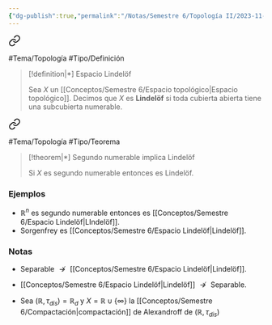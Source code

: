 ```yaml
---
{"dg-publish":true,"permalink":"/Notas/Semestre 6/Topología II/2023-11-22/"}
---
```



<div class="transclusion internal-embed is-loaded"><a class="markdown-embed-link" href="/conceptos/semestre-6/espacio-lindeloef/" aria-label="Open link"><svg xmlns="http://www.w3.org/2000/svg" width="24" height="24" viewBox="0 0 24 24" fill="none" stroke="currentColor" stroke-width="2" stroke-linecap="round" stroke-linejoin="round" class="svg-icon lucide-link"><path d="M10 13a5 5 0 0 0 7.54.54l3-3a5 5 0 0 0-7.07-7.07l-1.72 1.71"></path><path d="M14 11a5 5 0 0 0-7.54-.54l-3 3a5 5 0 0 0 7.07 7.07l1.71-1.71"></path></svg></a><div class="markdown-embed">




#Tema/Topología  #Tipo/Definición 

> [!definition|*] Espacio Lindelöf
> 
> Sea ${} X {}$ un [[Conceptos/Semestre 6/Espacio topológico\|Espacio topológico]]. Decimos que ${} X {}$ es **Lindelöf** si toda cubierta abierta tiene una subcubierta numerable.
>

</div></div>



<div class="transclusion internal-embed is-loaded"><a class="markdown-embed-link" href="/conceptos/semestre-6/segundo-numerable-implica-lindeloef/" aria-label="Open link"><svg xmlns="http://www.w3.org/2000/svg" width="24" height="24" viewBox="0 0 24 24" fill="none" stroke="currentColor" stroke-width="2" stroke-linecap="round" stroke-linejoin="round" class="svg-icon lucide-link"><path d="M10 13a5 5 0 0 0 7.54.54l3-3a5 5 0 0 0-7.07-7.07l-1.72 1.71"></path><path d="M14 11a5 5 0 0 0-7.54-.54l-3 3a5 5 0 0 0 7.07 7.07l1.71-1.71"></path></svg></a><div class="markdown-embed">




#Tema/Topología  #Tipo/Teorema 

> [!theorem|*] Segundo numerable implica Lindelöf
> 
> Si ${} X {}$ es segundo numerable entonces es Lindelöf.
>

</div></div>


### Ejemplos
- ${} \mathbb{R}^{n} {}$ es segundo numerable entonces es [[Conceptos/Semestre 6/Espacio Lindelöf\|LIndelöf]].
- Sorgenfrey es [[Conceptos/Semestre 6/Espacio Lindelöf\|Lindelöf]].

### Notas
- Separable ${} \not \rightarrow {}$ [[Conceptos/Semestre 6/Espacio Lindelöf\|Lindelöf]].
- [[Conceptos/Semestre 6/Espacio Lindelöf\|Lindelöf]] ${} \not \rightarrow {}$ Separable. 

- Sea ${} (\mathbb{R},\tau_{dis}) =\mathbb{R}_{d} {}$ y ${} X=\mathbb{R} \cup \left\{\infty \right\} {}$ la [[Conceptos/Semestre 6/Compactación\|compactación]] de Alexandroff de ${} (\mathbb{R},\tau_{dis}) {}$    
 